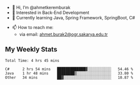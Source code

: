 - 👋 Hi, I’m @ahmetkeremburak
- 👀 Interested in Back-End Development
- 🌱 Currently learning Java, Spring Framework, SpringBoot, C#
<!---
- :book: Currently reading "[Guin Saga](https://en.wikipedia.org/wiki/Guin_Saga)"
- :tv: Currently playing "[Euro Truck Simulator 2](https://en.wikipedia.org/wiki/Euro_Truck_Simulator_2)"
--->
- 📫 How to reach me:  
  - via email: ahmet.burak2@ogr.sakarya.edu.tr
<!---
- 💞️ I’m looking to collaborate on ...
--->

<!---
ahmetkeremburak/ahmetkeremburak is a ✨ special ✨ repository because its `README.md` (this file) appears on your GitHub profile.
You can click the Preview link to take a look at your changes.
--->
## My Weekly Stats
<!--START_SECTION:waka-->

```text
Total Time: 4 hrs 45 mins

C#      2 hrs 54 mins   █████████████▓░░░░░░░░░░░   54.46 %
Java    1 hr 48 mins    ████████▒░░░░░░░░░░░░░░░░   33.80 %
Other   34 mins         ██▓░░░░░░░░░░░░░░░░░░░░░░   10.87 %
```

<!--END_SECTION:waka-->
